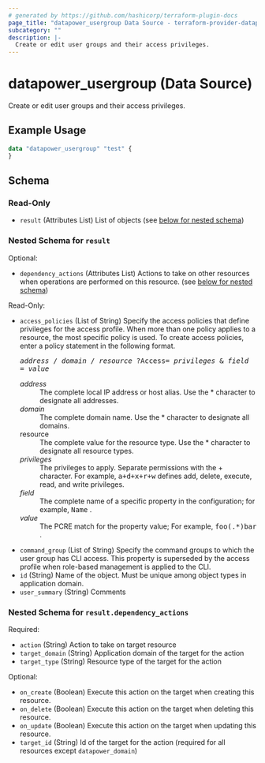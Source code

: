 ```yaml
---
# generated by https://github.com/hashicorp/terraform-plugin-docs
page_title: "datapower_usergroup Data Source - terraform-provider-datapower"
subcategory: ""
description: |-
  Create or edit user groups and their access privileges.
---
```


# datapower_usergroup (Data Source)

Create or edit user groups and their access privileges.

## Example Usage

```terraform
data "datapower_usergroup" "test" {
}
```

<!-- schema generated by tfplugindocs -->
## Schema

### Read-Only

- `result` (Attributes List) List of objects (see [below for nested schema](#nestedatt--result))

<a id="nestedatt--result"></a>
### Nested Schema for `result`

Optional:

- `dependency_actions` (Attributes List) Actions to take on other resources when operations are performed on this resource. (see [below for nested schema](#nestedatt--result--dependency_actions))

Read-Only:

- `access_policies` (List of String) Specify the access policies that define privileges for the access profile. When more than one policy applies to a resource, the most specific policy is used. To create access policies, enter a policy statement in the following format. <p><tt><i>address</i> / <i>domain</i> / <i>resource</i> ?Access= <i>privileges</i> &amp; <i>field</i> = <i>value</i></tt></p><dl><dt><i>address</i></dt><dd>The complete local IP address or host alias. Use the * character to designate all addresses.</dd><dt><i>domain</i></dt><dd>The complete domain name. Use the * character to designate all domains.</dd><dt>resource</dt><dd>The complete value for the resource type. Use the * character to designate all resource types.</dd><dt><i>privileges</i></dt><dd>The privileges to apply. Separate permissions with the + character. For example, <tt>a+d+x+r+w</tt> defines add, delete, execute, read, and write privileges.</dd><dt><i>field</i></dt><dd>The complete name of a specific property in the configuration; for example, <tt>Name</tt> .</dd><dt><i>value</i></dt><dd>The PCRE match for the property value; For example, <tt>foo(.*)bar</tt> .</dd></dl>
- `command_group` (List of String) Specify the command groups to which the user group has CLI access. This property is superseded by the access profile when role-based management is applied to the CLI.
- `id` (String) Name of the object. Must be unique among object types in application domain.
- `user_summary` (String) Comments

<a id="nestedatt--result--dependency_actions"></a>
### Nested Schema for `result.dependency_actions`

Required:

- `action` (String) Action to take on target resource
- `target_domain` (String) Application domain of the target for the action
- `target_type` (String) Resource type of the target for the action

Optional:

- `on_create` (Boolean) Execute this action on the target when creating this resource.
- `on_delete` (Boolean) Execute this action on the target when deleting this resource.
- `on_update` (Boolean) Execute this action on the target when updating this resource.
- `target_id` (String) Id of the target for the action (required for all resources except `datapower_domain`)
